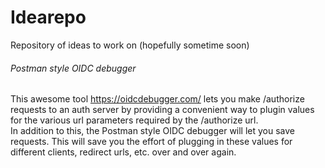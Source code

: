 # Idearepo

Repository of ideas to work on (hopefully sometime soon)

###### Postman style OIDC debugger 

This awesome tool https://oidcdebugger.com/ lets you make /authorize requests to an auth server by providing a convenient way to plugin values for the various url parameters required by the /authorize url.<br />
In addition to this, the Postman style OIDC debugger will let you save requests. This will save you the effort of plugging in these values for different clients, redirect urls, etc. over and over again.
